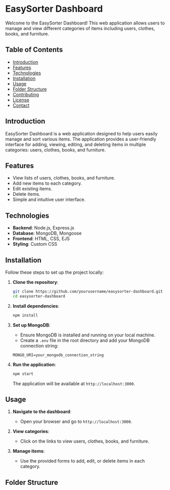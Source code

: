 # EasySorter Dashboard

Welcome to the EasySorter Dashboard! This web application allows users to manage and view different categories of items including users, clothes, books, and furniture.

## Table of Contents

- [Introduction](#introduction)
- [Features](#features)
- [Technologies](#technologies)
- [Installation](#installation)
- [Usage](#usage)
- [Folder Structure](#folder-structure)
- [Contributing](#contributing)
- [License](#license)
- [Contact](#contact)

## Introduction

EasySorter Dashboard is a web application designed to help users easily manage and sort various items. The application provides a user-friendly interface for adding, viewing, editing, and deleting items in multiple categories: users, clothes, books, and furniture.

## Features

- View lists of users, clothes, books, and furniture.
- Add new items to each category.
- Edit existing items.
- Delete items.
- Simple and intuitive user interface.

## Technologies

- **Backend**: Node.js, Express.js
- **Database**: MongoDB, Mongoose
- **Frontend**: HTML, CSS, EJS
- **Styling**: Custom CSS

## Installation

Follow these steps to set up the project locally:

1. **Clone the repository**:
    ```sh
    git clone https://github.com/yourusername/easysorter-dashboard.git
    cd easysorter-dashboard
    ```

2. **Install dependencies**:
    ```sh
    npm install
    ```

3. **Set up MongoDB**:
    - Ensure MongoDB is installed and running on your local machine.
    - Create a `.env` file in the root directory and add your MongoDB connection string:
    ```plaintext
    MONGO_URI=your_mongodb_connection_string
    ```

4. **Run the application**:
    ```sh
    npm start
    ```

    The application will be available at `http://localhost:3000`.

## Usage

1. **Navigate to the dashboard**:
    - Open your browser and go to `http://localhost:3000`.

2. **View categories**:
    - Click on the links to view users, clothes, books, and furniture.

3. **Manage items**:
    - Use the provided forms to add, edit, or delete items in each category.

## Folder Structure

